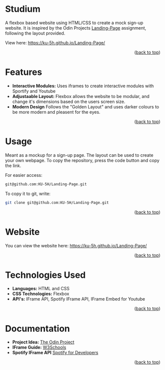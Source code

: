 <!-- ABOUT THE PROJECT -->
# Studium
A flexbox based website using HTML/CSS to create a mock sign-up website. It is inspired by the Odin Projects <a href="https://www.theodinproject.com/lessons/foundations-landing-page" target="_blank">Landing-Page</a> assignment, following the layout provided. 

View here: https://ku-5h.github.io/Landing-Page/
<p align="right">(<a href="#readme-top">back to top</a>)</p>

<!-- Features -->
# Features

- **Interactive Modules:** Uses iframes to create interactive modules with Sportify and Youtube
- **Adjustaable Layout:** Flexbox allows the website to be modular, and change it's dimensions based on the users screen size.
- **Modern Design** Follows the "Golden Layout" and uses darker colours to be more modern and pleasent for the eyes.
<p align="right">(<a href="#readme-top">back to top</a>)</p>

<!-- USAGE EXAMPLES -->
# Usage
Meant as a mockup for a sign-up page. The layout can be used to create your own webpage. To copy the repository, press the code button and copy the link. 

For easier access:
```sh
git@github.com:KU-5H/Landing-Page.git
```

To copy it to git, write:
```sh
git clone git@github.com:KU-5H/Landing-Page.git
```
<p align="right">(<a href="#readme-top">back to top</a>)</p>

# Website
You can view the website here: https://ku-5h.github.io/Landing-Page/
<p align="right">(<a href="#readme-top">back to top</a>)</p>

# Technologies Used
- **Languages:** HTML and CSS
- **CSS Technologies:** Flexbox
- **API's:** IFrame API, Spotify IFrame API, IFrame Embed for Youtube
<p align="right">(<a href="#readme-top">back to top</a>)</p>

# Documentation
- **Project Idea:** <a href="https://www.theodinproject.com/lessons/foundations-landing-page">The Odin Project</a>
- **IFrame Guide:** <a href="https://www.w3schools.com/tags/tag_iframe.ASP"> W3Schools</a>
- **Spotify IFrame API** <a href="https://developer.spotify.com/documentation/embeds/references/iframe-api">Spotify for Developers</a>
<p align="right">(<a href="#readme-top">back to top</a>)</p>
